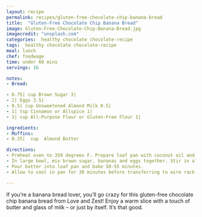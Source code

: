 ```yaml
---
layout: recipe
permalink: recipes/gluten-free-chocolate-chip-banana-bread
title:  "Gluten-Free Chocolate Chip Banana Bread"
image: Gluten-Free-Chocolate-Chip-Banana-Bread.jpg
imagecredit: "unsplash.com"
categories:  healthy chocolate chocolate-recipe
tags:  healthy chocolate chocolate-recipe
meal: lunch
chef: foodwage
time: under 60 mins
servings: 16

notes:
- Bread:

- 0.75| cup Brown Sugar 3|
- 2| Eggs 3.5|
- 0.5| cup Unsweetened Almond Milk 0.5|
- 1| tsp Cinnamon or Allspice 1|
- 3| cup All-Purpose Flour or Gluten-Free Flour 1|

ingredients:
- Muffins:
- 0.25|  cup  Almond Butter

directions:
- Preheat oven to 350 degrees F. Prepare loaf pan with coconut oil and line with parchment paper.
- In large bowl, mix brown sugar, bananas and eggs together. Stir in almond milk, vanilla, allspice, baking soda, baking powder. Slowly incorporate flour until blended completely.
- Pour batter into loaf pan and bake 50-55 minutes.
- Allow to cool in pan for 30 minutes before transferring to wire rack to cool completely.

---
```


If you’re a banana bread lover, you’ll go crazy for this gluten-free chocolate chip banana bread from Love and Zest! Enjoy a warm slice with a touch of butter and glass of milk – or just by itself. It’s that good.


